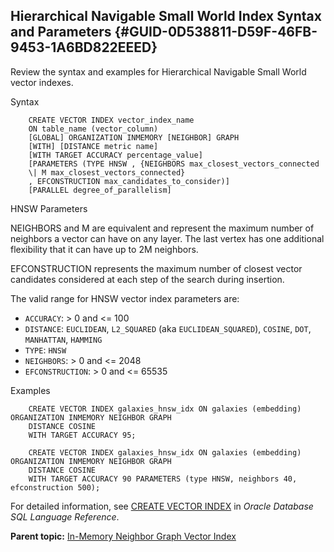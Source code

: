## Hierarchical Navigable Small World Index Syntax and Parameters {#GUID-0D538811-D59F-46FB-9453-1A6BD822EEED}

Review the syntax and examples for Hierarchical Navigable Small World vector indexes.

Syntax
```
    CREATE VECTOR INDEX vector_index_name
    ON table_name (vector_column)
    [GLOBAL] ORGANIZATION INMEMORY [NEIGHBOR] GRAPH
    [WITH] [DISTANCE metric name]
    [WITH TARGET ACCURACY percentage_value]
    [PARAMETERS (TYPE HNSW , {NEIGHBORS max_closest_vectors_connected
    \| M max_closest_vectors_connected}
    , EFCONSTRUCTION max_candidates_to_consider)]
    [PARALLEL degree_of_parallelism]
```
    

HNSW Parameters

NEIGHBORS and M are equivalent and represent the maximum number of neighbors a vector can have on any layer. The last vertex has one additional flexibility that it can have up to 2M neighbors. 

EFCONSTRUCTION represents the maximum number of closest vector candidates considered at each step of the search during insertion. 

The valid range for HNSW vector index parameters are:

  * `ACCURACY`: > 0 and <= 100 
  * `DISTANCE`: `EUCLIDEAN`, `L2_SQUARED` (aka `EUCLIDEAN_SQUARED`), `COSINE`, `DOT`, `MANHATTAN`, `HAMMING`
  * `TYPE`: `HNSW`
  * `NEIGHBORS`: > 0 and <= 2048 
  * `EFCONSTRUCTION`: > 0 and <= 65535 



Examples
```
    CREATE VECTOR INDEX galaxies_hnsw_idx ON galaxies (embedding) ORGANIZATION INMEMORY NEIGHBOR GRAPH
    DISTANCE COSINE
    WITH TARGET ACCURACY 95;
    
    CREATE VECTOR INDEX galaxies_hnsw_idx ON galaxies (embedding) ORGANIZATION INMEMORY NEIGHBOR GRAPH
    DISTANCE COSINE
    WITH TARGET ACCURACY 90 PARAMETERS (type HNSW, neighbors 40, efconstruction 500);
```
    

For detailed information, see [CREATE VECTOR INDEX](https://docs.oracle.com/pls/topic/lookup?ctx=en/database/oracle/oracle-database/23/vecse&id=SQLRF-GUID-B396C369-54BB-4098-A0DD-7C54B3A0D66F) in *Oracle Database SQL Language Reference*. 

**Parent topic:** [In-Memory Neighbor Graph Vector Index](memory-neighbor-graph-vector-index.md)
